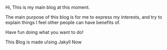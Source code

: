 Hi, This is my main blog at this moment.

The main purpose of this blog is for me to express my interests, and try to explain things I feel other people can have benefits of.

Have fun doing what you want to do!

This Blog is made u!sing Jakyll Now
